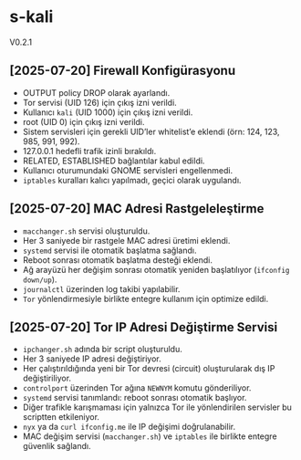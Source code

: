 # s-kali

V0.2.1

## [2025-07-20] Firewall Konfigürasyonu

- OUTPUT policy DROP olarak ayarlandı.
- Tor servisi (UID 126) için çıkış izni verildi.
- Kullanıcı `kali` (UID 1000) için çıkış izni verildi.
- root (UID 0) için çıkış izni verildi.
- Sistem servisleri için gerekli UID’ler whitelist’e eklendi (örn: 124, 123, 985, 991, 992).
- 127.0.0.1 hedefli trafik izinli bırakıldı.
- RELATED, ESTABLISHED bağlantılar kabul edildi.
- Kullanıcı oturumundaki GNOME servisleri engellenmedi.
- `iptables` kuralları kalıcı yapılmadı, geçici olarak uygulandı.

## [2025-07-20] MAC Adresi Rastgeleleştirme

- `macchanger.sh` servisi oluşturuldu.
- Her 3 saniyede bir rastgele MAC adresi üretimi eklendi.
- `systemd` servisi ile otomatik başlatma sağlandı.
- Reboot sonrası otomatik başlatma desteği eklendi.
- Ağ arayüzü her değişim sonrası otomatik yeniden başlatılıyor (`ifconfig down/up`).
- `journalctl` üzerinden log takibi yapılabilir.
- `Tor` yönlendirmesiyle birlikte entegre kullanım için optimize edildi.


## [2025-07-20] Tor IP Adresi Değiştirme Servisi

- `ipchanger.sh` adında bir script oluşturuldu.
- Her 3 saniyede IP adresi değiştiriyor.
- Her çalıştırıldığında yeni bir Tor devresi (circuit) oluşturularak dış IP değiştiriliyor.
- `controlport` üzerinden Tor ağına `NEWNYM` komutu gönderiliyor.
- `systemd` servisi tanımlandı: reboot sonrası otomatik başlıyor.
- Diğer trafikle karışmaması için yalnızca Tor ile yönlendirilen servisler bu scriptten etkileniyor.
- `nyx` ya da `curl ifconfig.me` ile IP değişimi doğrulanabilir.
- MAC değişim servisi (`macchanger.sh`) ve `iptables` ile birlikte entegre güvenlik sağlandı.
